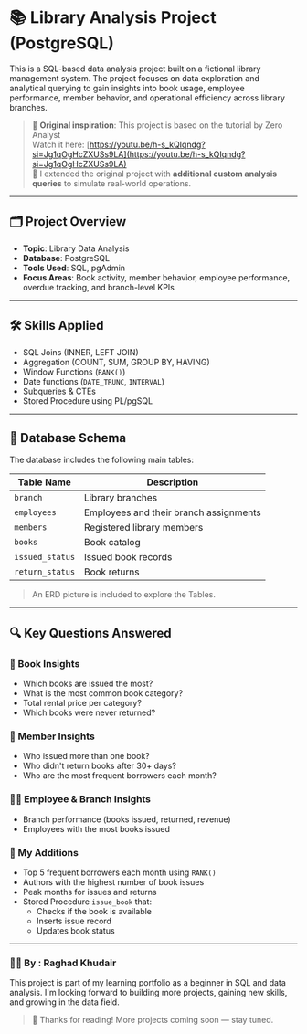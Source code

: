 # 📚 Library Analysis Project (PostgreSQL)

This is a SQL-based data analysis project built on a fictional library management system. The project focuses on data exploration and analytical querying to gain insights into book usage, employee performance, member behavior, and operational efficiency across library branches.

> 🎥 **Original inspiration**: This project is based on the tutorial by Zero Analyst  
> Watch it here: [https://youtu.be/h-s_kQIqndg?si=Jg1qOgHcZXUSs9LA](https://youtu.be/h-s_kQIqndg?si=Jg1qOgHcZXUSs9LA)  
> 🧠 I extended the original project with **additional custom analysis queries** to simulate real-world operations.

---

## 🗂️ Project Overview

- **Topic**: Library Data Analysis  
- **Database**: PostgreSQL  
- **Tools Used**: SQL, pgAdmin  
- **Focus Areas**: Book activity, member behavior, employee performance, overdue tracking, and branch-level KPIs

---

## 🛠️ Skills Applied

- SQL Joins (INNER, LEFT JOIN)  
- Aggregation (COUNT, SUM, GROUP BY, HAVING)  
- Window Functions (`RANK()`)  
- Date functions (`DATE_TRUNC`, `INTERVAL`)  
- Subqueries & CTEs  
- Stored Procedure using PL/pgSQL

---

## 🧱 Database Schema

The database includes the following main tables:

| Table Name      | Description                             |
|-----------------|-----------------------------------------|
| `branch`        | Library branches                        |
| `employees`     | Employees and their branch assignments  |
| `members`       | Registered library members              |
| `books`         | Book catalog                            |
| `issued_status` | Issued book records                     |
| `return_status` | Book returns                            |

> An ERD picture is included to explore the Tables.

---

## 🔍 Key Questions Answered

### 📖 Book Insights
- Which books are issued the most?
- What is the most common book category?
- Total rental price per category?
- Which books were never returned?

### 👤 Member Insights
- Who issued more than one book?
- Who didn't return books after 30+ days?
- Who are the most frequent borrowers each month?

### 🧑‍💼 Employee & Branch Insights
- Branch performance (books issued, returned, revenue)
- Employees with the most books issued

### 🔄 My Additions
- Top 5 frequent borrowers each month using `RANK()`
- Authors with the highest number of book issues
- Peak months for issues and returns
- Stored Procedure `issue_book` that:
  - Checks if the book is available
  - Inserts issue record
  - Updates book status

---


### 👩‍💻 By : Raghad Khudair

This project is part of my learning portfolio as a beginner in SQL and data analysis. I'm looking forward to building more projects, gaining new skills, and growing in the data field.
> 🌱 Thanks for reading! More projects coming soon — stay tuned.
